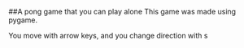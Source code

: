 ##A pong game that you can play alone
This game was made using pygame.

You move with arrow keys, and you change direction with s
